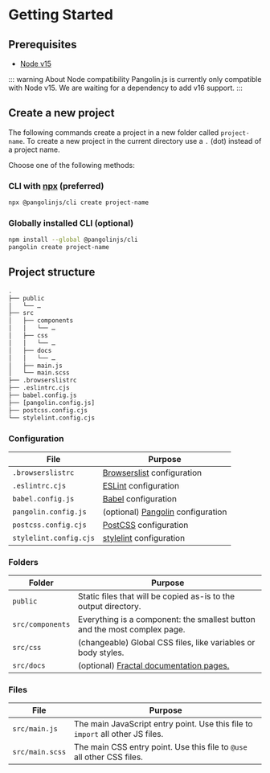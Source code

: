 # Getting Started

## Prerequisites

* [Node v15](https://nodejs.org)

::: warning About Node compatibility
Pangolin.js is currently only compatible with Node v15. We are waiting for a dependency to add v16 support.
:::

## Create a new project

The following commands create a project in a new folder called `project-name`. To create a new project in the current directory use a `.` (dot) instead of a project name.

Choose one of the following methods:

### CLI with [npx](https://github.com/npm/npx) (preferred)

```bash
npx @pangolinjs/cli create project-name
```

### Globally installed CLI (optional)

```bash
npm install --global @pangolinjs/cli
pangolin create project-name
```

## Project structure

```txt
.
├── public
│   └── …
├── src
│   ├── components
│   │   └── …
│   ├── css
│   │   └── …
│   ├── docs
│   │   └── …
│   ├── main.js
│   └── main.scss
├── .browserslistrc
├── .eslintrc.cjs
├── babel.config.js
├── [pangolin.config.js]
├── postcss.config.cjs
└── stylelint.config.cjs
```

### Configuration

| File                   | Purpose                                                                    |
|------------------------|----------------------------------------------------------------------------|
| `.browserslistrc`      | [Browserslist](https://github.com/browserslist/browserslist) configuration |
| `.eslintrc.cjs`        | [ESLint](https://eslint.org) configuration                                 |
| `babel.config.js`      | [Babel](https://babeljs.io) configuration                                  |
| `pangolin.config.js`   | (optional) [Pangolin](configuration) configuration                         |
| `postcss.config.cjs`   | [PostCSS](https://postcss.org) configuration                               |
| `stylelint.config.cjs` | [stylelint](https://stylelint.io) configuration                            |

### Folders

| Folder           | Purpose                                                                               |
|------------------|---------------------------------------------------------------------------------------|
| `public`         | Static files that will be copied as-is to the output directory.                       |
| `src/components` | Everything is a component: the smallest button and the most complex page.             |
| `src/css`        | (changeable) Global CSS files, like variables or body styles.                         |
| `src/docs`       | (optional) [Fractal documentation pages.](https://fractal.build/guide/documentation/) |

### Files

| File            | Purpose                                                                        |
|-----------------|--------------------------------------------------------------------------------|
| `src/main.js`   | The main JavaScript entry point. Use this file to `import` all other JS files. |
| `src/main.scss` | The main CSS entry point. Use this file to `@use` all other CSS files.         |
